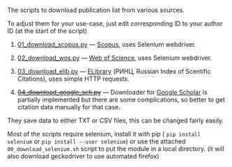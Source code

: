 The scripts to download publication list from various sources.

To adjust them for your use-case, just edit corresponding ID to your author ID
(at the start of the script)

1. [01_download_scopus.py](01_download_scopus.py) — [Scopus](https://www.scopus.com/home.uri), uses Selenium webdriver.


 

2. [02_download_wos.py](02_download_wos.py) — [Web of Science](https://clarivate.com/products/web-of-science/), uses Selenium webdriver.
3. [03_download_elib.py](03_download_elib.py) — [ELibrary](https://elibrary.ru/) (РИНЦ, Russian Index of Scentific Citations), uses simple HTTP requests.
4. <s>[04_download_google_sch.py](04_download_google_sch.py)</s> — Downloader for [Google Scholar](https://scholar.google.com/) is partially implemented but there are some complications, so better to get citation data manually for that case.

They save data to either TXT or CSV files, this can be changed fairly easily.

Most of the scripts require selenium, install it with pip (
`pip install selenium` or `pip install --user selenium`)
or use the attached `00_download_selenium.sh` script to put the module in a local directory.
(it will also download geckodriver to use automated firefox)

